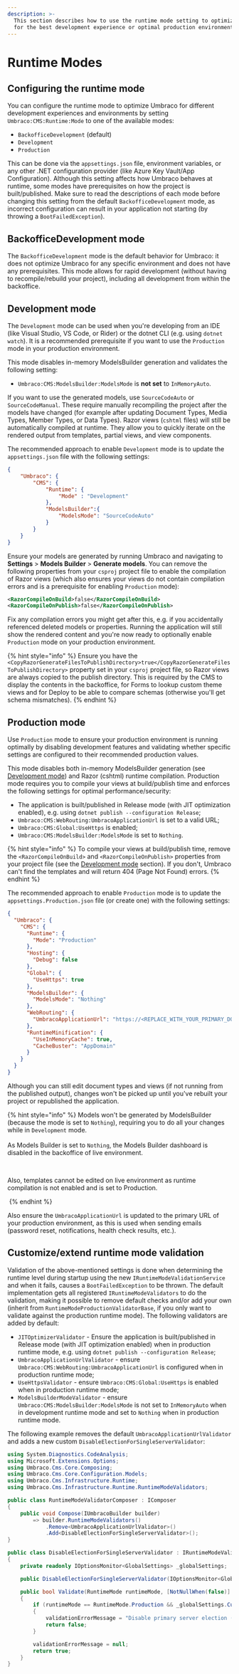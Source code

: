 ```yaml
---
description: >-
  This section describes how to use the runtime mode setting to optimize Umbraco
  for the best development experience or optimal production environment.
---
```


# Runtime Modes

## Configuring the runtime mode

You can configure the runtime mode to optimize Umbraco for different development experiences and environments by setting `Umbraco:CMS:Runtime:Mode` to one of the available modes:

* `BackofficeDevelopment` (default)
* `Development`
* `Production`

This can be done via the `appsettings.json` file, environment variables, or any other .NET configuration provider (like Azure Key Vault/App Configuration). Although this setting affects how Umbraco behaves at runtime, some modes have prerequisites on how the project is built/published. Make sure to read the descriptions of each mode before changing this setting from the default `BackofficeDevelopment` mode, as incorrect configuration can result in your application not starting (by throwing a `BootFailedException`).

## BackofficeDevelopment mode

The `BackofficeDevelopment` mode is the default behavior for Umbraco: it does not optimize Umbraco for any specific environment and does not have any prerequisites. This mode allows for rapid development (without having to recompile/rebuild your project), including all development from within the backoffice.

## Development mode

The `Development` mode can be used when you're developing from an IDE (like Visual Studio, VS Code, or Rider) or the dotnet CLI (e.g. using `dotnet watch`). It is a recommended prerequisite if you want to use the `Production` mode in your production environment.

This mode disables in-memory ModelsBuilder generation and validates the following setting:

* `Umbraco:CMS:ModelsBuilder:ModelsMode` is **not set** to `InMemoryAuto`.

If you want to use the generated models, use `SourceCodeAuto` or `SourceCodeManual`. These require manually recompiling the project after the models have changed (for example after updating Document Types, Media Types, Member Types, or Data Types). Razor views (`cshtml` files) will still be automatically compiled at runtime. They allow you to quickly iterate on the rendered output from templates, partial views, and view components.

The recommended approach to enable `Development` mode is to update the `appsettings.json` file with the following settings:

```json
{
    "Umbraco": {
        "CMS": {
            "Runtime": {
                "Mode" : "Development"
            },
            "ModelsBuilder":{
                "ModelsMode": "SourceCodeAuto"
            }
        }
    }
}
```

Ensure your models are generated by running Umbraco and navigating to **Settings** > **Models Builder** > **Generate models**. You can remove the following properties from your `csproj` project file to enable the compilation of Razor views (which also ensures your views do not contain compilation errors and is a prerequisite for enabling `Production` mode):

```xml
<RazorCompileOnBuild>false</RazorCompileOnBuild>
<RazorCompileOnPublish>false</RazorCompileOnPublish>
```

Fix any compilation errors you might get after this, e.g. if you accidentally referenced deleted models or properties. Running the application will still show the rendered content and you're now ready to optionally enable `Production` mode on your production environment.

{% hint style="info" %}
Ensure you have the `<CopyRazorGenerateFilesToPublishDirectory>true</CopyRazorGenerateFilesToPublishDirectory>` property set in your `csproj` project file, so Razor views are always copied to the publish directory. This is required by the CMS to display the contents in the backoffice, for Forms to lookup custom theme views and for Deploy to be able to compare schemas (otherwise you'll get schema mismatches).
{% endhint %}

## Production mode

Use `Production` mode to ensure your production environment is running optimally by disabling development features and validating whether specific settings are configured to their recommended production values.

This mode disables both in-memory ModelsBuilder generation (see [Development mode](runtime-modes.md#development-mode)) and Razor (cshtml) runtime compilation. Production mode requires you to compile your views at build/publish time and enforces the following settings for optimal performance/security:

* The application is built/published in Release mode (with JIT optimization enabled), e.g. using `dotnet publish --configuration Release`;
* `Umbraco:CMS:WebRouting:UmbracoApplicationUrl` is set to a valid URL;
* `Umbraco:CMS:Global:UseHttps` is enabled;
* `Umbraco:CMS:ModelsBuilder:ModelsMode` is set to `Nothing`.

{% hint style="info" %}
To compile your views at build/publish time, remove the `<RazorCompileOnBuild>` and `<RazorCompileOnPublish>` properties from your project file (see the [Development mode](runtime-modes.md#development-mode) section). If you don't, Umbraco can't find the templates and will return 404 (Page Not Found) errors.
{% endhint %}

The recommended approach to enable `Production` mode is to update the `appsettings.Production.json` file (or create one) with the following settings:

```json
{
  "Umbraco": {
    "CMS": {
      "Runtime": {
        "Mode": "Production"
      },
      "Hosting": {
        "Debug": false
      },
      "Global": {
        "UseHttps": true
      },
      "ModelsBuilder": {
        "ModelsMode": "Nothing"
      },
      "WebRouting": {
        "UmbracoApplicationUrl": "https://<REPLACE_WITH_YOUR_PRIMARY_DOMAIN>/"
      },
      "RuntimeMinification": {
        "UseInMemoryCache": true,
        "CacheBuster": "AppDomain"
      }
    }
  }
}
```

Although you can still edit document types and views (if not running from the published output), changes won't be picked up until you've rebuilt your project or republished the application.

{% hint style="info" %}
Models won't be generated by ModelsBuilder (because the mode is set to `Nothing`), requiring you to do all your changes while in `Development` mode.\
\
As Models Builder is set to `Nothing`, the Models Builder dashboard is disabled in the backoffice of live environment.&#x20;

<img src="../../../.gitbook/assets/ModelsBuilderDisabledOnProduction.png" alt="" data-size="original">

\
Also, templates cannot be edited on live environment as runtime compilation is not enabled and is set to Production.

<img src="../../../.gitbook/assets/TemplatedCannotBeEditedWhenRuntimeIsProduction.png" alt="" data-size="original">
{% endhint %}

Also ensure the `UmbracoApplicationUrl` is updated to the primary URL of your production environment, as this is used when sending emails (password reset, notifications, health check results, etc.).

## Customize/extend runtime mode validation

Validation of the above-mentioned settings is done when determining the runtime level during startup using the new `IRuntimeModeValidationService` and when it fails, causes a `BootFailedException` to be thrown. The default implementation gets all registered `IRuntimeModeValidators` to do the validation, making it possible to remove default checks and/or add your own (inherit from `RuntimeModeProductionValidatorBase`, if you only want to validate against the production runtime mode). The following validators are added by default:

* `JITOptimizerValidator` - Ensure the application is built/published in Release mode (with JIT optimization enabled) when in production runtime mode, e.g. using `dotnet publish --configuration Release`;
* `UmbracoApplicationUrlValidator` - ensure `Umbraco:CMS:WebRouting:UmbracoApplicationUrl` is configured when in production runtime mode;
* `UseHttpsValidator` - ensure `Umbraco:CMS:Global:UseHttps` is enabled when in production runtime mode;
* `ModelsBuilderModeValidator` - ensure `Umbraco:CMS:ModelsBuilder:ModelsMode` is not set to `InMemoryAuto` when in development runtime mode and set to `Nothing` when in production runtime mode.

The following example removes the default `UmbracoApplicationUrlValidator` and adds a new custom `DisableElectionForSingleServerValidator`:

```csharp
using System.Diagnostics.CodeAnalysis;
using Microsoft.Extensions.Options;
using Umbraco.Cms.Core.Composing;
using Umbraco.Cms.Core.Configuration.Models;
using Umbraco.Cms.Infrastructure.Runtime;
using Umbraco.Cms.Infrastructure.Runtime.RuntimeModeValidators;

public class RuntimeModeValidatorComposer : IComposer
{
    public void Compose(IUmbracoBuilder builder)
        => builder.RuntimeModeValidators()
            .Remove<UmbracoApplicationUrlValidator>()
            .Add<DisableElectionForSingleServerValidator>();
}

public class DisableElectionForSingleServerValidator : IRuntimeModeValidator
{
    private readonly IOptionsMonitor<GlobalSettings> _globalSettings;

    public DisableElectionForSingleServerValidator(IOptionsMonitor<GlobalSettings> globalSettings) => _globalSettings = globalSettings;

    public bool Validate(RuntimeMode runtimeMode, [NotNullWhen(false)] out string? validationErrorMessage)
    {
        if (runtimeMode == RuntimeMode.Production && _globalSettings.CurrentValue.DisableElectionForSingleServer == false)
        {
            validationErrorMessage = "Disable primary server election (and support for load balancing) to improve startup performance.";
            return false;
        }

        validationErrorMessage = null;
        return true;
    }
}
```
